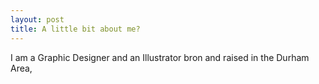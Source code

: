 ```yaml
---
layout: post
title: A little bit about me?
---
```


I am a Graphic Designer and an Illustrator bron and raised in the Durham Area, 
